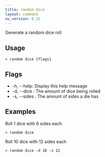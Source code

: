 ```yaml
---
title: random dice
layout: command
nu_version: 0.32
---
```


Generate a random dice roll

## Usage

```shell
> random dice {flags}
```

## Flags

- -h, --help: Display this help message
- -d, --dice <integer>: The amount of dice being rolled
- -s, --sides <integer>: The amount of sides a die has

## Examples

Roll 1 dice with 6 sides each

```shell
> random dice
```

Roll 10 dice with 12 sides each

```shell
> random dice -d 10 -s 12
```
